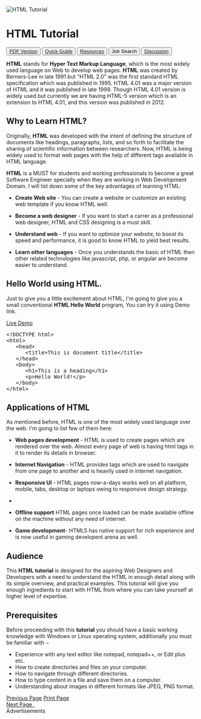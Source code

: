 <div class="mui-col-md-6 tutorial-content" style="min-height: 2170px;">
<div class="cover">
<img class="img-responsive" src="/html/images/html.jpg" alt="HTML Tutorial">
</div>
<h1>HTML Tutorial</h1>
<div class="center-aligned tutorial-menu">
<form action="/job_search.php" method="POST">
<input type="hidden" name="search_string" value="HTML, CSS, Javascript">
<button class="tp-btn"><i class="fal fa-file-pdf"></i> <a href="/html/html_pdf_version.htm">PDF Version</a></button>
<button class="tp-btn"><i class="fal fa-book-reader"></i> <a href="/html/html_quick_guide.htm">Quick Guide</a></button>
<button class="tp-btn"><i class="fal fa-external-link"></i> <a href="/html/html_useful_resources.htm">Resources</a></button>
<button type="submit" class="tp-btn"><i class="fal fa-search-dollar"></i> Job Search</button>
<button class="tp-btn"><i class="fal fa-comments"></i> <a href="/html/html_discussion.htm">Discussion</a></button>
</form>
</div>
<p><b>HTML</b> stands for <b>Hyper Text Markup Language</b>, which is the most widely used language on Web to develop web pages. <b>HTML</b> was created by Berners-Lee in late 1991 but "HTML 2.0" was the first standard HTML specification which was published in 1995. HTML 4.01 was a major version of HTML and it was published in late 1999. Though HTML 4.01 version is widely used but currently we are having HTML-5 version which is an extension to HTML 4.01, and this version was published in 2012.</p>
<h2>Why to Learn HTML?</h2>
<p>Originally, <b>HTML</b> was developed with the intent of defining the structure of documents like headings, paragraphs, lists, and so forth to facilitate the sharing of scientific information between researchers. Now, HTML is being widely used to format web pages with the help of different tags available in HTML language.</p>
<p><b>HTML</b> is a MUST for students and working professionals to become a great Software Engineer specially when they are working in Web Development Domain. I will list down some of the key advantages of learning HTML:</p>
<ul class="list">
<li><p><b>Create Web site</b> - You can create a website or customize an existing web template if you know HTML well.</p></li>
<li><p><b>Become a web designer</b> - If you want to start a carrer as a professional web designer, HTML and CSS designing is a must skill.</p></li>
<li><p><b>Understand web</b> - If you want to optimize your website, to boost its speed and performance, it is good to know HTML to yield best results.</p></li>
<li><p><b>Learn other languages</b> - Once you understands the basic of HTML then other related technologies like javascript, php, or angular are become easier to understand.</p></li>
</ul>
<h2>Hello World using HTML.</h2>
<p>Just to give you a little excitement about HTML, I'm going to give you a small conventional <b>HTML Hello World</b> program, You can try it using Demo link.</p>
<div class="demo-view">
<a href="http://tpcg.io/r2QSCf" target="_blank" rel="nofollow" class="demo"><i class="fa-external-link"></i> Live Demo</a>
</div>
<pre class="prettyprint notranslate prettyprinted" style=""><span class="dec">&lt;!DOCTYPE html&gt;</span><span class="pln">
</span><span class="tag">&lt;html&gt;</span><span class="pln">
   </span><span class="tag">&lt;head&gt;</span><span class="pln">
      </span><span class="tag">&lt;title&gt;</span><span class="pln">This is document title</span><span class="tag">&lt;/title&gt;</span><span class="pln">
   </span><span class="tag">&lt;/head&gt;</span><span class="pln">	
   </span><span class="tag">&lt;body&gt;</span><span class="pln">
      </span><span class="tag">&lt;h1&gt;</span><span class="pln">This is a heading</span><span class="tag">&lt;/h1&gt;</span><span class="pln">
      </span><span class="tag">&lt;p&gt;</span><span class="pln">Hello World!</span><span class="tag">&lt;/p&gt;</span><span class="pln">
   </span><span class="tag">&lt;/body&gt;</span><span class="pln">	
</span><span class="tag">&lt;/html&gt;</span></pre>
<h2>Applications of HTML</h2>
<p>As mentioned before, HTML is one of the most widely used language over the web. I'm going to list few of them here:</p>
<ul class="list">
<li><p><b>Web pages development</b> - HTML is used to create pages which are rendered over the web. Almost every page of web is having html tags in it to render its details in browser.</p></li>
<li><p><b>Internet Navigation</b> - HTML provides tags which are used to navigate from one page to another and is heavily used in internet navigation.</p></li>
<li><p><b>Responsive UI</b> - HTML pages now-a-days works well on all platform, mobile, tabs, desktop or laptops owing to responsive design strategy.</p></li><li>
</li><li><p><b>Offline support</b> HTML pages once loaded can be made available offline on the machine without any need of internet.</p></li>
<li><p><b>Game development</b>- HTML5 has native support for rich experience and is now useful in gaming developent arena as well.</p></li>
</ul>
<h2>Audience</h2>
<p>This <b>HTML tutorial</b> is designed for the aspiring Web Designers and Developers with a need to understand the HTML in enough detail along with its simple overview, and practical examples. This tutorial will give you enough ingredients to start with HTML from where you can take yourself at higher level of expertise.</p>
<h2>Prerequisites</h2>
<p>Before proceeding with this <b>tutorial</b> you should have a basic working knowledge with Windows or Linux operating system, additionally you must be familiar with −</p>
<ul class="list">
<li>Experience with any text editor like notepad, notepad++, or Edit plus etc.</li>
<li>How to create directories and files on your computer.</li>
<li>How to navigate through different directories.</li>
<li>How to type content in a file and save them on a computer.</li>
<li>Understanding about images in different formats like JPEG, PNG format.</li>
</ul>
<div class="mui-container-fluid button-borders show">
<div class="pre-btn">
<a href="/html/index.htm"><i class="fal fa-chevron-circle-left"></i> Previous Page</a>
<a class="hide-on-mobile" href="javascript:printPage();"><i class="fa fa-print"></i> Print Page</a>
</div>
<div class="nxt-btn">
<a href="/html/html_overview.htm">Next Page <i class="fal fa-chevron-circle-right"></i>&nbsp;</a>
</div>
</div>
<div class="google-bottom-ads">
<div>Advertisements</div>
<div>
   <div id="vi_bottom_ads"><div class="adsbyvli" data-ad-slot="vi_9013190" data-id="vi_9013190_1" style="display: block !important; max-width: 580px !important; position: relative !important; margin: 0px auto !important;"><div id="vi_9013190_1" data-ad-slot="vi_9013190"></div><iframe class="vliIcon" id="vliIcon_vi_9013190_1" frameborder="no" scrolling="no" allowtransparency="true" hidefocus="true" tabindex="-1" marginwidth="0" marginheight="0" style="opacity: 0; visibility: hidden; border-top-right-radius: 5px !important; background-color: rgba(255, 255, 255, 0.9) !important; overflow: hidden !important; position: absolute !important; left: 0px !important; bottom: 0px !important; z-index: 9999 !important; transition: width 0.3s ease 0s, opacity 0.3s ease-in-out 0s !important; height: 16px !important; width: 16px !important;"></iframe></div></div>
   <script>
     (function() {
     var adPos = document.getElementById('vi_bottom_ads');
     var mobile_ad_id = "vi_9012177";
     var desktop_ad_id = "vi_9013190";
     var ad_id = window.innerWidth <= 768 ? mobile_ad_id : desktop_ad_id;
     adPos.innerHTML = '<div class="adsbyvli" data-ad-slot="' + ad_id + '"></div>';
     (vitag.displayInit = window.vitag.displayInit || []).push(function () {
         viAPItag.display(ad_id);
     });
     }())
   </script>
</div>
<div class="space-bottom"></div>
</div>
</div>
